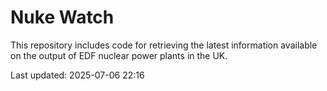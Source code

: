 # Nuke Watch

This repository includes code for retrieving the latest information available on the output of EDF nuclear power plants in the UK.

Last updated: 2025-07-06 22:16
